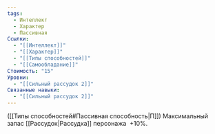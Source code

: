 ```yaml
---
tags:
  - Интеллект
  - Характер
  - Пассивная
Ссылки:
  - "[[Интеллект]]"
  - "[[Характер]]"
  - "[[Типы способностей]]"
  - "[[Самообладание]]"
Стоимость: "15"
Уровни:
  - "[[Сильный рассудок 2]]"
Связанные навыки:
  - "[[Сильный рассудок 2]]"
---
```

([[Типы способностей#Пассивная способность|П]]) Максимальный запас [[Рассудок|Рассудка]] персонажа  +10%.